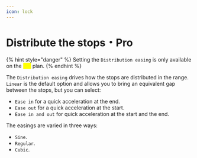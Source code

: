 ```yaml
---
icon: lock
---
```


# Distribute the stops・Pro

{% hint style="danger" %}
Setting the `Distribution easing` is only available on the <mark style="color:yellow;">`Pro`</mark> plan.
{% endhint %}

The `Distribution easing` drives how the stops are distributed in the range. `Linear` is the default option and allows you to bring an equivalent gap between the stops, but you can select:

* `Ease in` for a quick acceleration at the end.
* `Ease out` for a quick acceleration at the start.
* `Ease in and out` for quick acceleration at the start and the end.

The easings are varied in three ways:

* `Sine`.
* `Regular`.
* `Cubic`.
